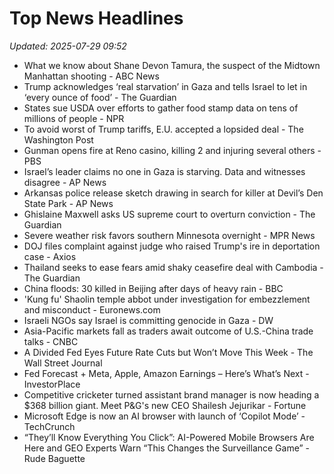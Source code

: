# Top News Headlines

_Updated: 2025-07-29 09:52_

- What we know about Shane Devon Tamura, the suspect of the Midtown Manhattan shooting - ABC News
- Trump acknowledges ‘real starvation’ in Gaza and tells Israel to let in ‘every ounce of food’ - The Guardian
- States sue USDA over efforts to gather food stamp data on tens of millions of people - NPR
- To avoid worst of Trump tariffs, E.U. accepted a lopsided deal - The Washington Post
- Gunman opens fire at Reno casino, killing 2 and injuring several others - PBS
- Israel’s leader claims no one in Gaza is starving. Data and witnesses disagree - AP News
- Arkansas police release sketch drawing in search for killer at Devil’s Den State Park - AP News
- Ghislaine Maxwell asks US supreme court to overturn conviction - The Guardian
- Severe weather risk favors southern Minnesota overnight - MPR News
- DOJ files complaint against judge who raised Trump's ire in deportation case - Axios
- Thailand seeks to ease fears amid shaky ceasefire deal with Cambodia - The Guardian
- China floods: 30 killed in Beijing after days of heavy rain - BBC
- 'Kung fu' Shaolin temple abbot under investigation for embezzlement and misconduct - Euronews.com
- Israeli NGOs say Israel is committing genocide in Gaza - DW
- Asia-Pacific markets fall as traders await outcome of U.S.-China trade talks - CNBC
- A Divided Fed Eyes Future Rate Cuts but Won’t Move This Week - The Wall Street Journal
- Fed Forecast + Meta, Apple, Amazon Earnings – Here’s What’s Next - InvestorPlace
- Competitive cricketer turned assistant brand manager is now heading a $368 billion giant. Meet P&G's new CEO Shailesh Jejurikar - Fortune
- Microsoft Edge is now an AI browser with launch of ‘Copilot Mode’ - TechCrunch
- “They’ll Know Everything You Click”: AI-Powered Mobile Browsers Are Here and GEO Experts Warn “This Changes the Surveillance Game” - Rude Baguette